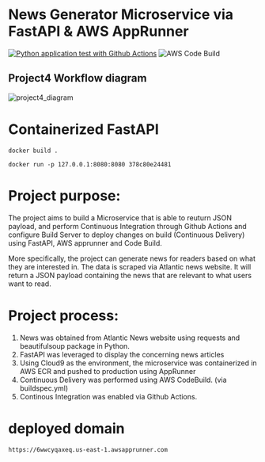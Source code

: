 # News Generator Microservice via FastAPI & AWS AppRunner
[![Python application test with Github Actions](https://github.com/nogibjj/fastapi_news/actions/workflows/main.yml/badge.svg)](https://github.com/nogibjj/fastapi_news/actions/workflows/main.yml) ![AWS Code Build](https://codebuild.us-east-1.amazonaws.com/badges?uuid=eyJlbmNyeXB0ZWREYXRhIjoiZnA3WWxJZFJhdHdzMTFLSVIzd3dIK3IwY0dkOG5IcmFpTEgyTDRxQ1JWTitSRWJyUFZ5TFBRVFVqb1RTQm9pQ3RKb2hJcFhrcDMzYkMxcCtIeXRObXZrPSIsIml2UGFyYW1ldGVyU3BlYyI6IklBSXZXSTJ6UlZLLzVvR3giLCJtYXRlcmlhbFNldFNlcmlhbCI6MX0%3D&branch=main)

## Project4 Workflow diagram
![project4_diagram](https://user-images.githubusercontent.com/112578755/204114921-dd0ffe8f-923a-4749-b7fd-313f9efc369b.jpg)

# Containerized FastAPI

`docker build .`

`docker run -p 127.0.0.1:8080:8080 378c80e24481`

# Project purpose:

The project aims to build a Microservice that is able to reuturn JSON payload, and perform Continuous Integration through Github Actions and configure Build Server to deploy changes on build (Continuous Delivery) using FastAPI, AWS apprunner and Code Build. 

More specifically, the project can generate news for readers based on what they are interested in. The data is scraped via Atlantic news website. It will return a JSON payload containing the news that are relevant to what users want to read. 

# Project process:
1. News was obtained from Atlantic News website using requests and beautifulsoup package in Python.
2. FastAPI was leveraged to display the concerning news articles
3. Using Cloud9 as the environment, the microservice was containerized in AWS ECR and pushed to production using AppRunner
4. Continuous Delivery was performed using AWS CodeBuild. (via buildspec.yml)
5. Continous Integration was enabled via Github Actions.


# deployed domain 
`https://6wwcyqaxeq.us-east-1.awsapprunner.com `
